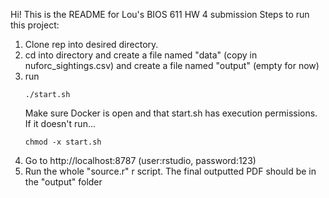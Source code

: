 Hi! This is the README for Lou's BIOS 611 HW 4 submission
Steps to run this project:
1. Clone rep into desired directory. 
2. cd into directory and create a file named "data" (copy in nuforc_sightings.csv)
  and create a file named "output" (empty for now)
3. run 
    ```{zsh}
    ./start.sh 
    ```
    Make sure Docker is open and that start.sh has execution permissions. 
    If it doesn't run...
    ```{zsh}
    chmod -x start.sh
    ```
4. Go to http://localhost:8787 (user:rstudio, password:123)
5. Run the whole "source.r" r script. The final outputted PDF should be in the "output" folder